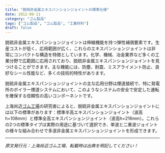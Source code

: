 ```yaml
---
title: "脱硫非金属エキスパンションジョイントの標準仕様"
date: 2012-09-11
category: "ゴム製品"
tags: ["ゴム製品", "ゴム製品", "工業材料"]
draft: false
---
```


脱硫非金属エキスパンションジョイントは伸縮機能を持つ弾性補償要素です。生産コストが低く、応用範囲が広く、これらのエキスパンションジョイントは非常にコンパクトな構造を特徴としています。化学、機械、冶金業界など多くの工業分野で広範囲に応用されており、脱硫非金属エキスパンションジョイントを見つけることができます。主な機能には、防塵、耐震、ミスアライメント防止、良好なシール性能など、多くの技術的特性があります。

脱硫非金属エキスパンションジョイントの主な応用分野は煙道接続で、特に発電所のボイラー煙道システムにおいて、このようなシステムの安全で安定した運転を確保する信頼性の高いコンポーネントです。

上海尚迈[ゴム工場](http://www.smpolymer.com/)の研究者によると、脱硫非金属エキスパンションジョイントには以下の標準があります：標準半高エキスパンションジョイント（波高h=108mm）と標準全高エキスパンションジョイント（波高h=216mm）。これらの2つの標準タイプは実際の用途に基づいて選択でき、単波と二重波ジョイントの様々な組み合わせで多波非金属エキスパンションジョイントを形成できます。

---

*原文発行元：上海尚迈ゴム工場、転載時は出典を明記してください！*
